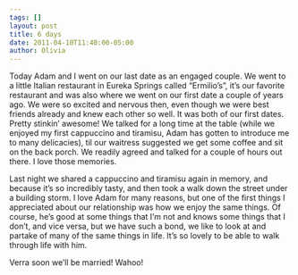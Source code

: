 ```yaml
---
tags: []
layout: post
title: 6 days
date: 2011-04-10T11:40:00-05:00
author: Olivia
---
```


Today Adam and I went on our last date as an engaged couple. We went to a little Italian restaurant in Eureka Springs called “Ermilio’s”, it’s our favorite restaurant and was also where we went on our first date a couple of years ago. We were so excited and nervous then, even though we were best friends already and knew each other so well. It was both of our first dates. Pretty stinkin’ awesome! We talked for a long time at the table (while we enjoyed my first cappuccino and tiramisu, Adam has gotten to introduce me to many delicacies), til our waitress suggested we get some coffee and sit on the back porch. We readily agreed and talked for a couple of hours out there. I love those memories.

Last night we shared a cappuccino and tiramisu again in memory, and because it’s so incredibly tasty, and then took a walk down the street under a building storm. I love Adam for many reasons, but one of the first things I appreciated about our relationship was how we enjoy the same things. Of course, he’s good at some things that I’m not and knows some things that I don’t, and vice versa, but we have such a bond, we like to look at and partake of many of the same things in life. It’s so lovely to be able to walk through life with him.

Verra soon we’ll be married! Wahoo!
